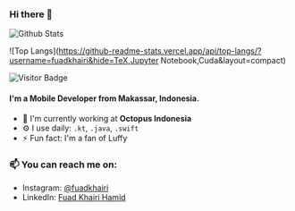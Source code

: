 ### Hi there 👋

![Github Stats](https://github-readme-stats.vercel.app/api?username=fuadkhairi&count_private=true&show_icons=true&include_all_commits=true&hide=contribs,prs,issues,stars)

![Top Langs](https://github-readme-stats.vercel.app/api/top-langs/?username=fuadkhairi&hide=TeX,Jupyter Notebook,Cuda&layout=compact)

![Visitor Badge](https://visitor-badge.laobi.icu/badge?page_id=fuadkhairi)

#### I'm a Mobile Developer from Makassar, Indonesia.

- 🏢 I'm currently working at **Octopus Indonesia**
- ⚙️ I use daily: `.kt`, `.java`, `.swift`
- ⚡️ Fun fact: I'm a fan of Luffy

### 📫 You can reach me on:
* Instagram: [@fuadkhairi](https://www.instagram.com/fuadkhairi/)
* LinkedIn: [Fuad Khairi Hamid](https://www.linkedin.com/in/fuadkhairi/)
